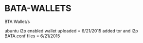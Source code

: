 # BATA-WALLETS
BTA Wallet/s

ubuntu i2p enabled wallet uploaded = 6/21/2015
added tor and i2p BATA.conf files = 6/21/2015
